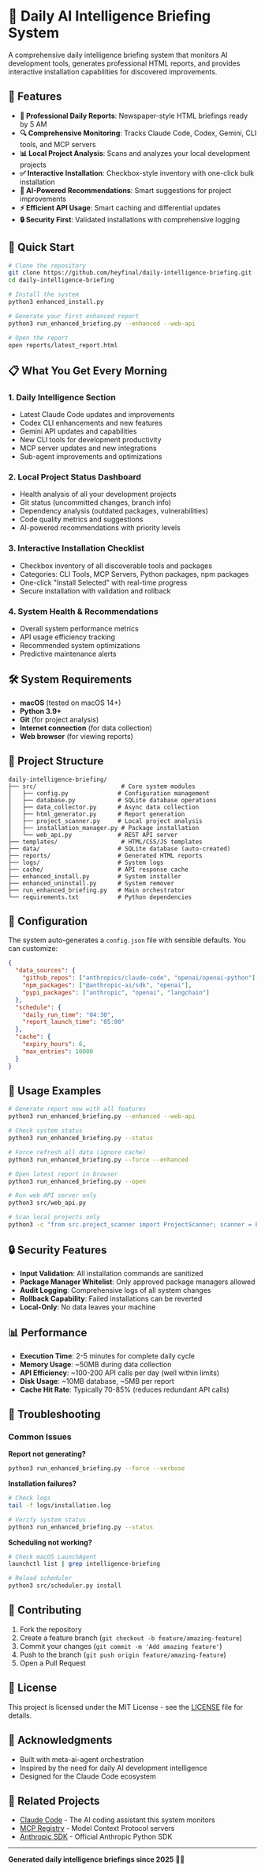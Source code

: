 # 🤖 Daily AI Intelligence Briefing System

A comprehensive daily intelligence briefing system that monitors AI development tools, generates professional HTML reports, and provides interactive installation capabilities for discovered improvements.

## 🌟 Features

- **📰 Professional Daily Reports**: Newspaper-style HTML briefings ready by 5 AM
- **🔍 Comprehensive Monitoring**: Tracks Claude Code, Codex, Gemini, CLI tools, and MCP servers
- **📊 Local Project Analysis**: Scans and analyzes your local development projects
- **✅ Interactive Installation**: Checkbox-style inventory with one-click bulk installation
- **🎯 AI-Powered Recommendations**: Smart suggestions for project improvements
- **⚡ Efficient API Usage**: Smart caching and differential updates
- **🔒 Security First**: Validated installations with comprehensive logging

## 🚀 Quick Start

```bash
# Clone the repository
git clone https://github.com/heyfinal/daily-intelligence-briefing.git
cd daily-intelligence-briefing

# Install the system
python3 enhanced_install.py

# Generate your first enhanced report
python3 run_enhanced_briefing.py --enhanced --web-api

# Open the report
open reports/latest_report.html
```

## 📋 What You Get Every Morning

### 1. **Daily Intelligence Section**
- Latest Claude Code updates and improvements
- Codex CLI enhancements and new features
- Gemini API updates and capabilities
- New CLI tools for development productivity
- MCP server updates and new integrations
- Sub-agent improvements and optimizations

### 2. **Local Project Status Dashboard**
- Health analysis of all your development projects
- Git status (uncommitted changes, branch info)
- Dependency analysis (outdated packages, vulnerabilities)
- Code quality metrics and suggestions
- AI-powered recommendations with priority levels

### 3. **Interactive Installation Checklist**
- Checkbox inventory of all discoverable tools and packages
- Categories: CLI Tools, MCP Servers, Python packages, npm packages
- One-click "Install Selected" with real-time progress
- Secure installation with validation and rollback

### 4. **System Health & Recommendations**
- Overall system performance metrics
- API usage efficiency tracking
- Recommended system optimizations
- Predictive maintenance alerts

## 🛠 System Requirements

- **macOS** (tested on macOS 14+)
- **Python 3.9+**
- **Git** (for project analysis)
- **Internet connection** (for data collection)
- **Web browser** (for viewing reports)

## 📁 Project Structure

```
daily-intelligence-briefing/
├── src/                        # Core system modules
│   ├── config.py              # Configuration management
│   ├── database.py            # SQLite database operations
│   ├── data_collector.py      # Async data collection
│   ├── html_generator.py      # Report generation
│   ├── project_scanner.py     # Local project analysis
│   ├── installation_manager.py # Package installation
│   └── web_api.py             # REST API server
├── templates/                  # HTML/CSS/JS templates
├── data/                      # SQLite database (auto-created)
├── reports/                   # Generated HTML reports
├── logs/                      # System logs
├── cache/                     # API response cache
├── enhanced_install.py        # System installer
├── enhanced_uninstall.py      # System remover
├── run_enhanced_briefing.py   # Main orchestrator
└── requirements.txt           # Python dependencies
```

## 🔧 Configuration

The system auto-generates a `config.json` file with sensible defaults. You can customize:

```json
{
  "data_sources": {
    "github_repos": ["anthropics/claude-code", "openai/openai-python"],
    "npm_packages": ["@anthropic-ai/sdk", "openai"],
    "pypi_packages": ["anthropic", "openai", "langchain"]
  },
  "schedule": {
    "daily_run_time": "04:30",
    "report_launch_time": "05:00"
  },
  "cache": {
    "expiry_hours": 6,
    "max_entries": 10000
  }
}
```

## 🎯 Usage Examples

```bash
# Generate report now with all features
python3 run_enhanced_briefing.py --enhanced --web-api

# Check system status
python3 run_enhanced_briefing.py --status

# Force refresh all data (ignore cache)
python3 run_enhanced_briefing.py --force --enhanced

# Open latest report in browser
python3 run_enhanced_briefing.py --open

# Run web API server only
python3 src/web_api.py

# Scan local projects only
python3 -c "from src.project_scanner import ProjectScanner; scanner = ProjectScanner(); projects = scanner.scan_projects('/Users/yourusername'); print(f'Found {len(projects)} projects')"
```

## 🔒 Security Features

- **Input Validation**: All installation commands are sanitized
- **Package Manager Whitelist**: Only approved package managers allowed
- **Audit Logging**: Comprehensive logs of all system changes
- **Rollback Capability**: Failed installations can be reverted
- **Local-Only**: No data leaves your machine

## 📊 Performance

- **Execution Time**: 2-5 minutes for complete daily cycle
- **Memory Usage**: ~50MB during data collection
- **API Efficiency**: ~100-200 API calls per day (well within limits)
- **Disk Usage**: ~10MB database, ~5MB per report
- **Cache Hit Rate**: Typically 70-85% (reduces redundant API calls)

## 🐛 Troubleshooting

### Common Issues

**Report not generating?**
```bash
python3 run_enhanced_briefing.py --force --verbose
```

**Installation failures?**
```bash
# Check logs
tail -f logs/installation.log

# Verify system status
python3 run_enhanced_briefing.py --status
```

**Scheduling not working?**
```bash
# Check macOS LaunchAgent
launchctl list | grep intelligence-briefing

# Reload scheduler
python3 src/scheduler.py install
```

## 🤝 Contributing

1. Fork the repository
2. Create a feature branch (`git checkout -b feature/amazing-feature`)
3. Commit your changes (`git commit -m 'Add amazing feature'`)
4. Push to the branch (`git push origin feature/amazing-feature`)
5. Open a Pull Request

## 📄 License

This project is licensed under the MIT License - see the [LICENSE](LICENSE) file for details.

## 🙏 Acknowledgments

- Built with meta-ai-agent orchestration
- Inspired by the need for daily AI development intelligence
- Designed for the Claude Code ecosystem

## 🔗 Related Projects

- [Claude Code](https://claude.ai/code) - The AI coding assistant this system monitors
- [MCP Registry](https://registry.modelcontextprotocol.io) - Model Context Protocol servers
- [Anthropic SDK](https://github.com/anthropics/anthropic-sdk-python) - Official Anthropic Python SDK

---

**Generated daily intelligence briefings since 2025** 🤖📰